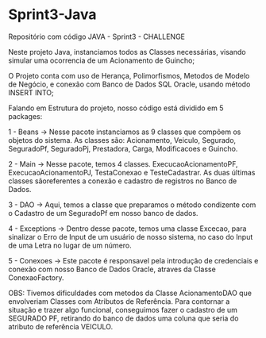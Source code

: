 # Sprint3-Java
Repositório com código JAVA - Sprint3 - CHALLENGE

Neste projeto Java, instanciamos todos as Classes necessárias, visando simular uma ocorrencia de um Acionamento de Guincho;

O Projeto conta com uso de Herança, Polimorfismos, Metodos de Modelo de Negócio, e conexão com Banco de Dados SQL Oracle, usando método INSERT INTO;

Falando em Estrutura do projeto, nosso código está dividido em 5 packages:

1 - Beans → Nesse pacote instanciamos as 9 classes que compõem os objetos do sistema. As classes são: Acionamento, Veiculo, Segurado, SeguradoPf, SeguradoPj, Prestadora, Carga, Modificacoes e Guincho.

2 - Main → Nesse pacote, temos 4 classes. ExecucaoAcionamentoPF, ExecucaoAcionamentoPJ, TestaConexao e TesteCadastrar. As duas últimas classes sãoreferentes a conexão e cadastro de registros no Banco de Dados.

3 - DAO → Aqui, temos a classe que preparamos o método condizente com o Cadastro de um SeguradoPf em nosso banco de dados. 

4 - Exceptions → Dentro desse pacote, temos uma classe Excecao, para sinalizar o Erro de Input de um usuário de nosso sistema, no caso do Input de uma Letra no lugar de um número.

5 - Conexoes → Este pacote é responsavel pela introdução de credenciais e conexão com nosso Banco de Dados Oracle, atraves da Classe ConexaoFactory.

OBS: Tivemos dificuldades com metodos da Classe AcionamentoDAO que envolveriam Classes com Atributos de Referência. Para contornar a situação e trazer algo funcional, conseguimos fazer o cadastro de um SEGURADO PF, retirando do banco de dados uma coluna que seria do atributo de referência VEICULO. 
